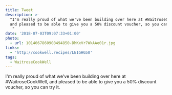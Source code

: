 ```yaml
---
title: Tweet
description: >-
  "I'm really proud of what we've been building over here at #WaitroseCookWell,
  and pleased to be able to give you a 50% discount voucher, so you can try it.
   "
date: '2018-07-03T09:07:33+01:00'
photo:
  - url: 1014067860908494850-DhKxVr7WkAAe01r.jpg
links:
  - 'http://cookwell.recipes/LEIGHG50'
tags:
  - WaitroseCookWell
---
```

I'm really proud of what we've been building over here at #WaitroseCookWell, and pleased to be able to give you a 50% discount voucher, so you can try it.
 
